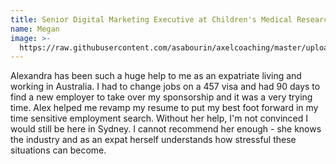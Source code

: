 ```yaml
---
title: Senior Digital Marketing Executive at Children's Medical Research Institute
name: Megan
image: >-
  https://raw.githubusercontent.com/asabourin/axelcoaching/master/uploads/megan%20engard%20linkedin.jpg
---
```

Alexandra has been such a huge help to me as an expatriate living and working in Australia. I had to change jobs on a 457 visa and had 90 days to find a new employer to take over my sponsorship and it was a very trying time. Alex helped me revamp my resume to put my best foot forward in my time sensitive employment search. Without her help, I'm not convinced I would still be here in Sydney. I cannot recommend her enough - she knows the industry and as an expat herself understands how stressful these situations can become.
